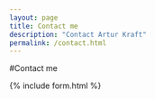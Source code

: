 ```yaml
---
layout: page
title: Contact me
description: "Contact Artur Kraft"
permalink: /contact.html
---
```


#Contact me

{% include form.html %}

